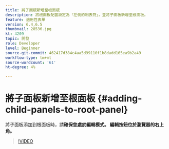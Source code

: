 ```yaml
---
title: 將子面板新增至根面板
description: 將根面板配置設定為「左側的制表符」，並將子面板新增至根面板。
feature: 適用性表單
version: 6.4,6.5
thumbnail: 28536.jpg
kt: 4209
topic: 開發
role: Developer
level: Beginner
source-git-commit: 462417d384c4aa5d99110f1b8dadd165ea9b2a49
workflow-type: tm+mt
source-wordcount: '61'
ht-degree: 4%

---
```



# 將子面板新增至根面板 {#adding-child-panels-to-root-panel}

將子面板添加到根面板時，請&#x200B;**確保您處於編輯模式。 編輯按鈕位於瀏覽器的右上角。**


>[!VIDEO](https://video.tv.adobe.com/v/28536?quality=9&learn=on)

